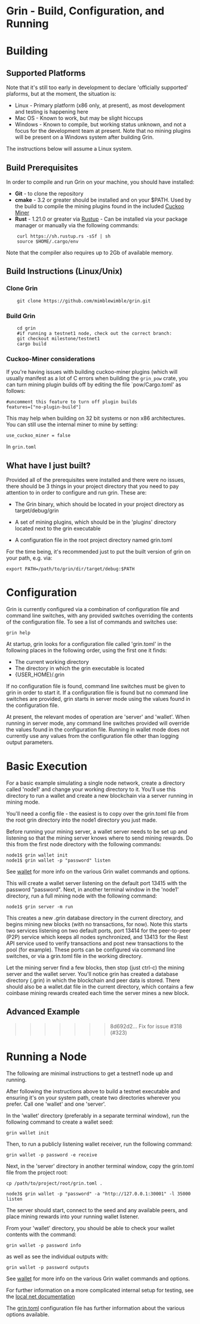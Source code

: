 # Grin - Build, Configuration, and Running

# Building

## Supported Platforms

Note that it's still too early in development to declare 'officially supported' plaforms, but at the moment, the situation is:

* Linux - Primary platform (x86 only, at present), as most development and testing is happening here
* Mac OS - Known to work, but may be slight hiccups
* Windows - Known to compile, but working status unknown, and not a focus for the development team at present. Note that no mining plugins will be present on a Windows system after building Grin.

The instructions below will assume a Linux system.

## Build Prerequisites

In order to compile and run Grin on your machine, you should have installed:

* <b>Git</b> - to clone the repository
* <b>cmake</b> - 3.2 or greater should be installed and on your $PATH. Used by the build to compile the mining plugins found in the included [Cuckoo Miner](https://github.com/mimblewimble/cuckoo-miner)
* <b>Rust</b> - 1.21.0 or greater via [Rustup](https://www.rustup.rs/) - Can be installed via your package manager or manually via the following commands:
```
    curl https://sh.rustup.rs -sSf | sh
    source $HOME/.cargo/env
```
Note that the compiler also requires up to 2Gb of available memory.  

## Build Instructions (Linux/Unix)


### Clone Grin

```
    git clone https://github.com/mimblewimble/grin.git
```

### Build Grin
```
    cd grin
    #if running a testnet1 node, check out the correct branch:
    git checkout milestone/testnet1 
    cargo build
```

### Cuckoo-Miner considerations

If you're having issues with building cuckoo-miner plugins (which will usually manifest as a lot of C errors when building the `grin_pow` crate, you can turn mining plugin builds off by editing the file `pow/Cargo.toml' as follows:

```
#uncomment this feature to turn off plugin builds
features=["no-plugin-build"]
```

This may help when building on 32 bit systems or non x86 architectures. You can still use the internal miner to mine by setting:

```
use_cuckoo_miner = false
```

In `grin.toml`

## What have I just built?

Provided all of the prerequisites were installed and there were no issues, there should be 3 things in your project directory that you need to pay attention to in order to configure and run grin. These are:

* The Grin binary, which should be located in your project directory as target/debug/grin

* A set of mining plugins, which should be in the 'plugins' directory located next to the grin executable

* A configuration file in the root project directory named grin.toml

For the time being, it's recommended just to put the built version of grin on your path, e.g. via:

```
export PATH=/path/to/grin/dir/target/debug:$PATH
```

# Configuration

Grin is currently configured via a combination of configuration file and command line switches, with any provided switches overriding the contents of the configuration file. To see a list of commands and switches use:

```
grin help
```

At startup, grin looks for a configuration file called 'grin.toml' in the following places in the following order, using the first one it finds:

* The current working directory
* The directory in which the grin executable is located
* {USER_HOME}/.grin

If no configuration file is found, command line switches must be given to grin in order to start it. If a configuration file is found but no command line switches are provided, grin starts in server mode using the values found in the configuration file.

At present, the relevant modes of operation are 'server' and 'wallet'. When running in server mode, any command line switches provided will override the values found in the configuration file. Running in wallet mode does not currently use any values from the configuration file other than logging output parameters.

# Basic Execution

For a basic example simulating a single node network, create a directory called 'node1' and change your working directory to it. You'll use this directory to run a wallet and create a new blockchain via a server running in mining mode.

You'll need a config file - the easiest is to copy over the grin.toml file from the root grin directory into the node1 directory you just made.

Before running your mining server, a wallet server needs to be set up and listening so that the mining server knows where to send mining rewards. Do this from the first node directory with the following commands:

	node1$ grin wallet init
	node1$ grin wallet -p "password" listen

See [wallet](wallet.md) for more info on the various Grin wallet commands and options.

This will create a wallet server listening on the default port 13415 with the password "password". Next, in another terminal window in the 'node1' directory, run a full mining node with the following command:

	node1$ grin server -m run

This creates a new .grin database directory in the current directory, and begins mining new blocks (with no transactions, for now). Note this starts two services listening on two default ports,
port 13414 for the peer-to-peer (P2P) service which keeps all nodes synchronized, and 13413 for the Rest API service used to verify transactions and post new transactions to the pool (for example). These ports can be configured via command line switches, or via a grin.toml file in the working directory.

Let the mining server find a few blocks, then stop (just ctrl-c) the mining server and the wallet server. You'll notice grin has created a database directory (.grin) in which the blockchain and peer data is stored. There should also be a wallet.dat file in the current directory, which contains a few coinbase mining rewards created each time the server mines a new block.

## Advanced Example
>>>>>>> 8d692d2... Fix for issue #318 (#323)

# Running a Node

The following are minimal instructions to get a testnet1 node up and running.

After following the instructions above to build a testnet executable and ensuring it's on your system path, create two directories wherever you prefer. Call one 'wallet' and one 'server'.

In the 'wallet' directory (preferably in a separate terminal window), run the following command to create a wallet seed:

```
grin wallet init
```

Then, to run a publicly listening wallet receiver, run the following command:

```
grin wallet -p password -e receive
```

Next, in the 'server' directory in another terminal window, copy the grin.toml file from the project root:

```
cp /path/to/project/root/grin.toml .
```

    node3$ grin wallet -p "password" -a "http://127.0.0.1:30001" -l 35000 listen

The server should start, connect to the seed and any available peers, and place mining rewards into your running wallet listener.

From your 'wallet' directory, you should be able to check your wallet contents with the command:

```
grin wallet -p password info
```
as well as see the individual outputs with:
```
grin wallet -p password outputs
```

See [wallet](wallet.md) for more info on the various Grin wallet commands and options.

For further information on a more complicated internal setup for testing, see the [local net documentation](local_net.md)

The [grin.toml](../grin.toml) configuration file has further information about the various options available.

